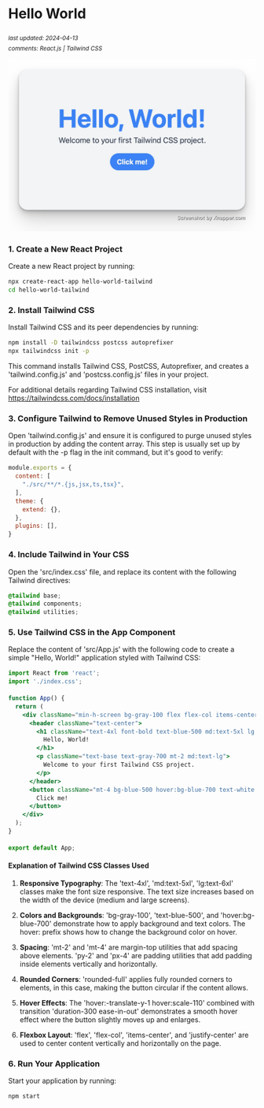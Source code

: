 # Hello World

<sub>*last updated: 2024-04-13*</sub>
<br>
<sub>*comments: React.js | Tailwind CSS*</sub>

![Preview](./hello-world-tailwind.jpg)

### 1. Create a New React Project

Create a new React project by running:

```sh
npx create-react-app hello-world-tailwind
cd hello-world-tailwind
```

### 2. Install Tailwind CSS

Install Tailwind CSS and its peer dependencies by running:

```sh
npm install -D tailwindcss postcss autoprefixer
npx tailwindcss init -p
```

This command installs Tailwind CSS, PostCSS, Autoprefixer, and creates a 'tailwind.config.js' and 'postcss.config.js' files in your project.

For additional details regarding Tailwind CSS installation, visit https://tailwindcss.com/docs/installation

### 3. Configure Tailwind to Remove Unused Styles in Production

Open 'tailwind.config.js' and ensure it is configured to purge unused styles in production by adding the content array. This step is usually set up by default with the -p flag in the init command, but it's good to verify:

```js
module.exports = {
  content: [
    "./src/**/*.{js,jsx,ts,tsx}",
  ],
  theme: {
    extend: {},
  },
  plugins: [],
}
```

### 4. Include Tailwind in Your CSS

Open the 'src/index.css' file, and replace its content with the following Tailwind directives:

```css
@tailwind base;
@tailwind components;
@tailwind utilities;
```

### 5. Use Tailwind CSS in the App Component

Replace the content of 'src/App.js' with the following code to create a simple "Hello, World!" application styled with Tailwind CSS:

```jsx
import React from 'react';
import './index.css';

function App() {
  return (
    <div className="min-h-screen bg-gray-100 flex flex-col items-center justify-center">
      <header className="text-center">
        <h1 className="text-4xl font-bold text-blue-500 md:text-5xl lg:text-6xl">
          Hello, World!
        </h1>
        <p className="text-base text-gray-700 mt-2 md:text-lg">
          Welcome to your first Tailwind CSS project.
        </p>
      </header>
      <button className="mt-4 bg-blue-500 hover:bg-blue-700 text-white font-bold py-2 px-4 rounded-full transition duration-300 ease-in-out transform hover:-translate-y-1 hover:scale-110">
        Click me!
      </button>
    </div>
  );
}

export default App;
```

#### Explanation of Tailwind CSS Classes Used

1. **Responsive Typography**: The 'text-4xl', 'md:text-5xl', 'lg:text-6xl' classes make the font size responsive. The text size increases based on the width of the device (medium and large screens).

2. **Colors and Backgrounds**: 'bg-gray-100', 'text-blue-500', and 'hover:bg-blue-700' demonstrate how to apply background and text colors. The hover: prefix shows how to change the background color on hover.

3. **Spacing**: 'mt-2' and 'mt-4' are margin-top utilities that add spacing above elements. 'py-2' and 'px-4' are padding utilities that add padding inside elements vertically and horizontally.

4. **Rounded Corners**: 'rounded-full' applies fully rounded corners to elements, in this case, making the button circular if the content allows.

5. **Hover Effects**: The 'hover:-translate-y-1 hover:scale-110' combined with transition 'duration-300 ease-in-out' demonstrates a smooth hover effect where the button slightly moves up and enlarges.

6. **Flexbox Layout**: 'flex', 'flex-col', 'items-center', and 'justify-center' are used to center content vertically and horizontally on the page.

### 6. Run Your Application

Start your application by running:

```sh
npm start
```
